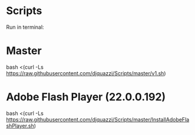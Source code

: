 Scripts
=======


Run in terminal:

Master
=======
bash <(curl -Ls https://raw.githubusercontent.com/djquazzi/Scripts/master/v1.sh)

Adobe Flash Player (22.0.0.192)
=======
bash <(curl -Ls https://raw.githubusercontent.com/djquazzi/Scripts/master/InstallAdobeFlashPlayer.sh)
